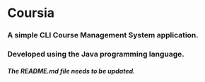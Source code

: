 # Coursia

### A simple CLI Course Management System application.
### Developed using the Java programming language.

##### The README.md file needs to be updated.